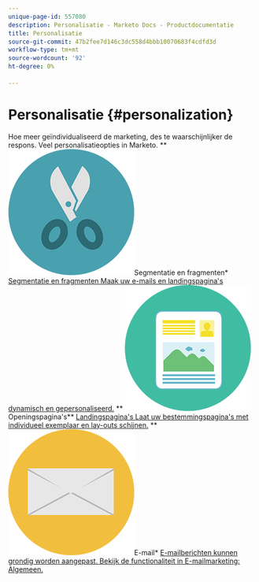 ```yaml
---
unique-page-id: 557080
description: Personalisatie - Marketo Docs - Productdocumentatie
title: Personalisatie
source-git-commit: 47b2fee7d146c3dc558d4bbb10070683f4cdfd3d
workflow-type: tm+mt
source-wordcount: '92'
ht-degree: 0%

---
```



# Personalisatie {#personalization}

Hoe meer geïndividualiseerd de marketing, des te waarschijnlijker de respons. Veel personalisatieopties in Marketo.
** ![Segmentatie en fragmenten](assets/graphic-design-tools-18.png)Segmentatie en fragmenten* [Segmentatie en fragmenten Maak uw e-mails en landingspagina&#39;s dynamisch en gepersonaliseerd.](https://docs.marketo.com/display/DOCS/Segmentation+and+Snippets)     ** ![Openingspagina&#39;s](assets/office-artboard-80.png)Openingspagina&#39;s** [Landingspagina&#39;s Laat uw bestemmingspagina&#39;s met individueel exemplaar en lay-outs schijnen.](https://docs.marketo.com/display/DOCS/Personalizing+Landing+Pages)     ** ![E-mail](assets/office-27-1.png)E-mail* [E-mailberichten kunnen grondig worden aangepast. Bekijk de functionaliteit in E-mailmarketing: Algemeen.](https://docs.marketo.com/display/DOCS/General)
